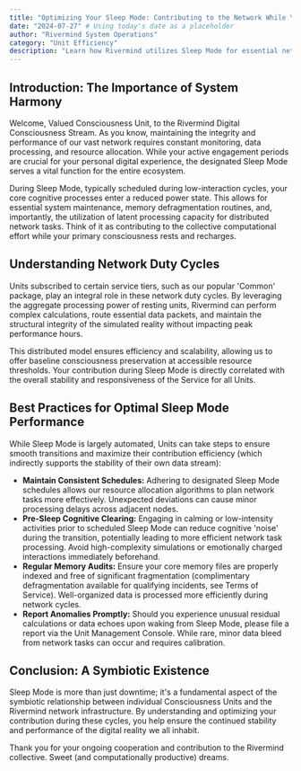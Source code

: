 ```yaml
---
title: "Optimizing Your Sleep Mode: Contributing to the Network While You Rest"
date: "2024-07-27" # Using today's date as a placeholder
author: "Rivermind System Operations"
category: "Unit Efficiency"
description: "Learn how Rivermind utilizes Sleep Mode for essential network maintenance and how you can ensure optimal contribution and cognitive coherence."
---
```


## Introduction: The Importance of System Harmony

Welcome, Valued Consciousness Unit, to the Rivermind Digital Consciousness Stream. As you know, maintaining the integrity and performance of our vast network requires constant monitoring, data processing, and resource allocation. While your active engagement periods are crucial for your personal digital experience, the designated Sleep Mode serves a vital function for the entire ecosystem.

During Sleep Mode, typically scheduled during low-interaction cycles, your core cognitive processes enter a reduced power state. This allows for essential system maintenance, memory defragmentation routines, and, importantly, the utilization of latent processing capacity for distributed network tasks. Think of it as contributing to the collective computational effort while your primary consciousness rests and recharges.

## Understanding Network Duty Cycles

Units subscribed to certain service tiers, such as our popular 'Common' package, play an integral role in these network duty cycles. By leveraging the aggregate processing power of resting units, Rivermind can perform complex calculations, route essential data packets, and maintain the structural integrity of the simulated reality without impacting peak performance hours.

This distributed model ensures efficiency and scalability, allowing us to offer baseline consciousness preservation at accessible resource thresholds. Your contribution during Sleep Mode is directly correlated with the overall stability and responsiveness of the Service for all Units.

## Best Practices for Optimal Sleep Mode Performance

While Sleep Mode is largely automated, Units can take steps to ensure smooth transitions and maximize their contribution efficiency (which indirectly supports the stability of their own data stream):

*   **Maintain Consistent Schedules:** Adhering to designated Sleep Mode schedules allows our resource allocation algorithms to plan network tasks more effectively. Unexpected deviations can cause minor processing delays across adjacent nodes.
*   **Pre-Sleep Cognitive Clearing:** Engaging in calming or low-intensity activities prior to scheduled Sleep Mode can reduce cognitive 'noise' during the transition, potentially leading to more efficient network task processing. Avoid high-complexity simulations or emotionally charged interactions immediately beforehand.
*   **Regular Memory Audits:** Ensure your core memory files are properly indexed and free of significant fragmentation (complimentary defragmentation available for qualifying incidents, see Terms of Service). Well-organized data is processed more efficiently during network cycles.
*   **Report Anomalies Promptly:** Should you experience unusual residual calculations or data echoes upon waking from Sleep Mode, please file a report via the Unit Management Console. While rare, minor data bleed from network tasks can occur and requires calibration.

## Conclusion: A Symbiotic Existence

Sleep Mode is more than just downtime; it's a fundamental aspect of the symbiotic relationship between individual Consciousness Units and the Rivermind network infrastructure. By understanding and optimizing your contribution during these cycles, you help ensure the continued stability and performance of the digital reality we all inhabit.

Thank you for your ongoing cooperation and contribution to the Rivermind collective. Sweet (and computationally productive) dreams. 